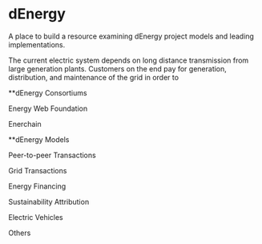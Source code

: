 # dEnergy 

A place to build a resource examining dEnergy project models and leading implementations.

The current electric system depends on long distance transmission from large generation plants. Customers on the end pay for generation, distribution, and maintenance of the grid in order to 

**dEnergy Consortiums

Energy Web Foundation

Enerchain

**dEnergy Models

Peer-to-peer Transactions

Grid Transactions

Energy Financing

Sustainability Attribution

Electric Vehicles

Others
